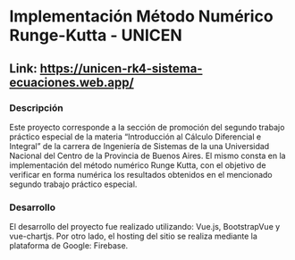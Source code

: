# Implementación Método Numérico Runge-Kutta - UNICEN

## Link: https://unicen-rk4-sistema-ecuaciones.web.app/

### Descripción
Este proyecto corresponde a la sección de promoción del segundo trabajo práctico especial de la materia “Introducción al Cálculo Diferencial e Integral” de la carrera de Ingeniería de Sistemas de la una Universidad Nacional del Centro de la Provincia de Buenos Aires. 
El mismo consta en la implementación del método numérico Runge Kutta, con el objetivo de verificar en forma numérica los resultados obtenidos en el mencionado segundo trabajo práctico especial. 


### Desarrollo
El desarrollo del proyecto fue realizado utilizando: Vue.js, BootstrapVue y vue-chartjs. 
Por otro lado, el hosting del sitio se realiza mediante la plataforma de Google: Firebase. 

